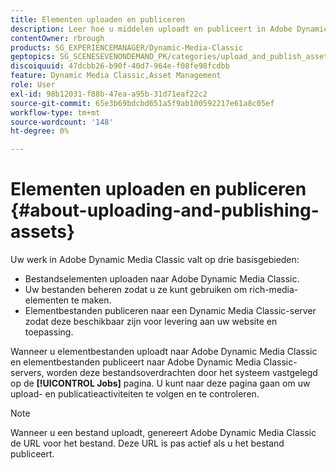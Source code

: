 ```yaml
---
title: Elementen uploaden en publiceren
description: Leer hoe u middelen uploadt en publiceert in Adobe Dynamic Media Classic.
contentOwner: rbrough
products: SG_EXPERIENCEMANAGER/Dynamic-Media-Classic
geptopics: SG_SCENESEVENONDEMAND_PK/categories/upload_and_publish_assets
discoiquuid: 47dcbb26-b90f-40d7-964e-f08fe98fcdbb
feature: Dynamic Media Classic,Asset Management
role: User
exl-id: 98b12031-f88b-47ea-a95b-31d71eaf22c2
source-git-commit: 65e3b69bdcbd651a5f9ab100592217e61a8c05ef
workflow-type: tm+mt
source-wordcount: '148'
ht-degree: 0%

---
```


# Elementen uploaden en publiceren {#about-uploading-and-publishing-assets}

Uw werk in Adobe Dynamic Media Classic valt op drie basisgebieden:

* Bestandselementen uploaden naar Adobe Dynamic Media Classic.
* Uw bestanden beheren zodat u ze kunt gebruiken om rich-media-elementen te maken.
* Elementbestanden publiceren naar een Dynamic Media Classic-server zodat deze beschikbaar zijn voor levering aan uw website en toepassing.

Wanneer u elementbestanden uploadt naar Adobe Dynamic Media Classic en elementbestanden publiceert naar Adobe Dynamic Media Classic-servers, worden deze bestandsoverdrachten door het systeem vastgelegd op de **[!UICONTROL Jobs]** pagina. U kunt naar deze pagina gaan om uw upload- en publicatieactiviteiten te volgen en te controleren.

>[!NOTE]
>
>Wanneer u een bestand uploadt, genereert Adobe Dynamic Media Classic de URL voor het bestand. Deze URL is pas actief als u het bestand publiceert.

<!-- >[!NOTE]
>
>A new Instant Publish feature was made available shortly after the release of Adobe Dynamic Media Classic 6.0. This feature, which publishes assets immediately with one step, is being rolled out gradually, replacing the **[!UICONTROL Mark for Publish]** functionality. Some users will continue to see the current interface and functionality for a while, until they are included in the rollout. In addition, some assets will continue to use the “Mark for Publish” process for a while after the rollout. -->
